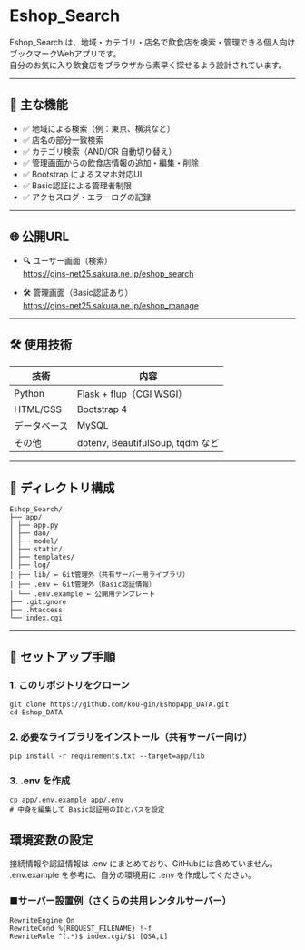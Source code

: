 # Eshop_Search

Eshop_Search は、地域・カテゴリ・店名で飲食店を検索・管理できる個人向けブックマークWebアプリです。  
自分のお気に入り飲食店をブラウザから素早く探せるよう設計されています。  

---

## 🔧 主な機能

- ✅ 地域による検索（例：東京、横浜など）
- ✅ 店名の部分一致検索
- ✅ カテゴリ検索（AND/OR 自動切り替え）
- ✅ 管理画面からの飲食店情報の追加・編集・削除
- ✅ Bootstrap によるスマホ対応UI
- ✅ Basic認証による管理者制限
- ✅ アクセスログ・エラーログの記録

---

## 🌐 公開URL

- 🔍 ユーザー画面（検索）  
  https://gins-net25.sakura.ne.jp/eshop_search

- 🛠 管理画面（Basic認証あり）  
  https://gins-net25.sakura.ne.jp/eshop_manage

---

## 🛠 使用技術

| 技術       | 内容                      |
|------------|---------------------------|
| Python     | Flask + flup（CGI WSGI） |
| HTML/CSS   | Bootstrap 4               |
| データベース | MySQL                     |
| その他     | dotenv, BeautifulSoup, tqdm など |

---

## 📂 ディレクトリ構成

```
Eshop_Search/
├── app/
│ ├── app.py
│ ├── dao/
│ ├── model/
│ ├── static/
│ ├── templates/
│ ├── log/
│ ├── lib/ ← Git管理外（共有サーバー用ライブラリ）
│ ├── .env ← Git管理外（Basic認証情報）
│ └── .env.example ← 公開用テンプレート
├── .gitignore
├── .htaccess
└── index.cgi
```

---

## 🚀 セットアップ手順

### 1. このリポジトリをクローン

```
git clone https://github.com/kou-gin/EshopApp_DATA.git
cd Eshop_DATA
```
### 2. 必要なライブラリをインストール（共有サーバー向け）
```
pip install -r requirements.txt --target=app/lib
```
### 3. .env を作成
```
cp app/.env.example app/.env
# 中身を編集して Basic認証用のIDとパスを設定
```
## 環境変数の設定

接続情報や認証情報は .env にまとめており、GitHubには含めていません。  
.env.example を参考に、自分の環境用に .env を作成してください。

### ■サーバー設置例（さくらの共用レンタルサーバー）
```
RewriteEngine On
RewriteCond %{REQUEST_FILENAME} !-f
RewriteRule ^(.*)$ index.cgi/$1 [QSA,L]
```
